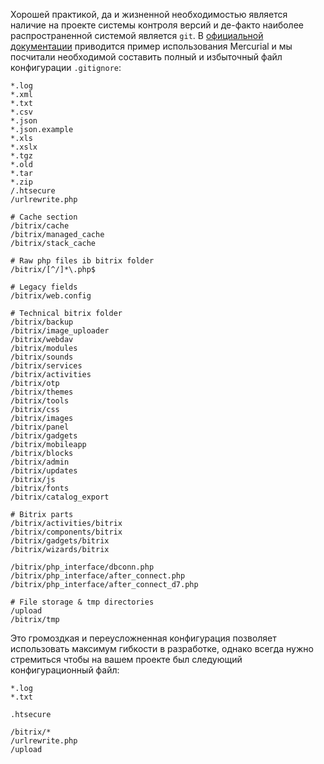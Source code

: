 Хорошей практикой, да и жизненной необходимостью является наличие на проекте системы контроля версий и де-факто наиболее распространенной системой является `git`. В [официальной документации](https://dev.1c-bitrix.ru/learning/course/index.php?COURSE_ID=43&LESSON_ID=5119) приводится пример использования Mercurial и мы посчитали необходимой составить полный и избыточный файл конфигурации `.gitignore`: 

```
*.log
*.xml
*.txt
*.csv
*.json
*.json.example
*.xls
*.xslx
*.tgz
*.old
*.tar
*.zip
/.htsecure
/urlrewrite.php

# Cache section
/bitrix/cache
/bitrix/managed_cache
/bitrix/stack_cache

# Raw php files ib bitrix folder
/bitrix/[^/]*\.php$

# Legacy fields
/bitrix/web.config

# Technical bitrix folder
/bitrix/backup
/bitrix/image_uploader
/bitrix/webdav
/bitrix/modules
/bitrix/sounds
/bitrix/services
/bitrix/activities
/bitrix/otp
/bitrix/themes
/bitrix/tools
/bitrix/css
/bitrix/images
/bitrix/panel
/bitrix/gadgets
/bitrix/mobileapp
/bitrix/blocks
/bitrix/admin
/bitrix/updates
/bitrix/js
/bitrix/fonts
/bitrix/catalog_export

# Bitrix parts
/bitrix/activities/bitrix
/bitrix/components/bitrix
/bitrix/gadgets/bitrix
/bitrix/wizards/bitrix

/bitrix/php_interface/dbconn.php
/bitrix/php_interface/after_connect.php
/bitrix/php_interface/after_connect_d7.php

# File storage & tmp directories
/upload
/bitrix/tmp
```

Это громоздкая и переусложненная конфигурация позволяет использовать максимум гибкости в разработке, однако всегда нужно стремиться чтобы на вашем проекте был следующий конфигурационный файл:

```
*.log
*.txt

.htsecure

/bitrix/*
/urlrewrite.php
/upload
```